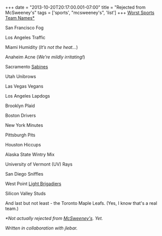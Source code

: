 +++
date = "2013-10-20T20:17:00.001-07:00"
title = "Rejected from McSweeney's"
tags = ['sports', "mcsweeney's", 'list']
+++
<u>Worst Sports Team Names&ast;</u>

San Francisco Fog

Los Angeles Traffic

Miami Humidity (*It’s not the heat…*)

Anaheim Acne (*We’re mildly irritating!*)

Sacramento [Sabines](http://en.wikipedia.org/wiki/Rape_of_the_Sabine_Women)

Utah Unibrows

Las Vegas Vegans

Los Angeles Lapdogs

Brooklyn Plaid

Boston Drivers

New York Minutes

Pittsburgh Pits

Houston Hiccups

Alaska State Wintry Mix

University of Vermont (UV) Rays

San Diego Sniffles

West Point [Light Brigadiers](http://en.wikipedia.org/wiki/Charge_of_the_Light_Brigade)

Silicon Valley Studs

And last but not least - the Toronto Maple Leafs.  (Yes, I know that's a real team.)

*&ast;Not actually rejected from [McSweeney's](http://www.mcsweeneys.net/tendency).  Yet.*

*Written in collaboration with jlebar.*
